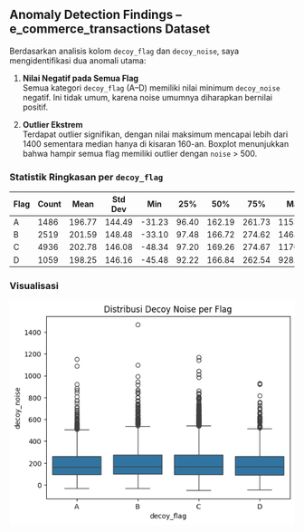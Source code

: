 ## Anomaly Detection Findings – e_commerce_transactions Dataset 

Berdasarkan analisis kolom `decoy_flag` dan `decoy_noise`, saya mengidentifikasi dua anomali utama:

1. **Nilai Negatif pada Semua Flag**  
   Semua kategori `decoy_flag` (A–D) memiliki nilai minimum `decoy_noise` negatif. Ini tidak umum, karena noise umumnya diharapkan bernilai positif.

2. **Outlier Ekstrem**  
   Terdapat outlier signifikan, dengan nilai maksimum mencapai lebih dari 1400 sementara median hanya di kisaran 160-an. Boxplot menunjukkan bahwa hampir semua flag memiliki outlier dengan `noise` > 500.

### Statistik Ringkasan per `decoy_flag`

| Flag | Count | Mean     | Std Dev  | Min    | 25%    | 50%    | 75%    | Max     |
|------|-------|----------|----------|--------|--------|--------|--------|---------|
| A    | 1486  | 196.77   | 144.49   | -31.23 | 96.40  | 162.19 | 261.73 | 1153.43 |
| B    | 2519  | 201.59   | 148.48   | -33.10 | 97.48  | 166.72 | 274.62 | 1468.46 |
| C    | 4936  | 202.78   | 146.08   | -48.34 | 97.20  | 169.26 | 274.67 | 1170.73 |
| D    | 1059  | 198.25   | 146.16   | -45.48 | 92.22  | 166.84 | 262.54 | 928.90  |

### Visualisasi

![Boxplot Decoy Noise per Flag](boxplot_decoy_noise.png)
